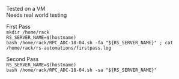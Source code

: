 Tested on a VM  
Needs real world testing  
  
First Pass  
`mkdir /home/rack`  
`RS_SERVER_NAME=$(hostname)`  
`bash /home/rack/RPC_ADC-18-04.sh -fa "${RS_SERVER_NAME}" ; cat /home/rack/rs-automations/firstpass.log`  
  
Second Pass  
`RS_SERVER_NAME=$(hostname)`  
`bash /home/rack/RPC_ADC-18-04.sh -sa "${RS_SERVER_NAME}"`
